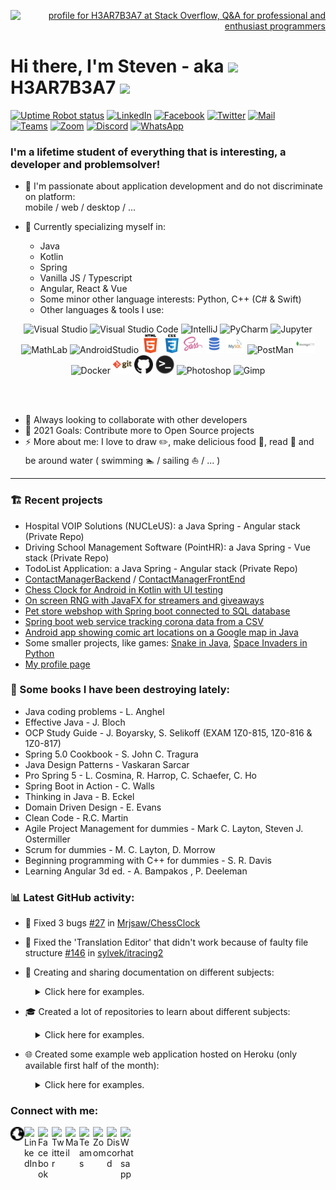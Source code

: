 <p align="right">
<a href="https://stackoverflow.com/users/12348584/h3ar7b3a7"><img src="https://stackoverflow.com/users/flair/12348584.png?theme=dark" width="208" height="58" alt="profile for H3AR7B3A7 at Stack Overflow, Q&amp;A for professional and enthusiast programmers" title="profile for H3AR7B3A7 at Stack Overflow, Q&amp;A for professional and enthusiast programmers"></a>
</p>

<h1>Hi there, I'm Steven - aka <img width="20px" src="https://avatars0.githubusercontent.com/u/48164405?s=460&u=8df27165ef4844a868619d36976d785150b39d27&v=4"> H3AR7B3A7 <img width="20px" src="https://avatars0.githubusercontent.com/u/48164405?s=460&u=8df27165ef4844a868619d36976d785150b39d27&v=4"></h1>

[![Uptime Robot status](https://img.shields.io/uptimerobot/status/m786261833-47a772177c1d6fbb9c204565?label=Profile%20Page&style=for-the-badge)](https://h3ar7b3a7.github.io/ProfilePage)
[![LinkedIn](https://img.shields.io/badge/linkedin-%230077B5.svg?&style=for-the-badge&logo=linkedin&logoColor=white)](https://www.linkedin.com/in/developersteven)
[![Facebook](https://img.shields.io/badge/facebook-%231877F2.svg?&style=for-the-badge&logo=facebook&logoColor=white)](https://www.facebook.com/steven.d.powers.3)
[![Twitter](https://img.shields.io/badge/Twitter-1DA1F2?style=for-the-badge&logo=twitter&logoColor=white)](https://twitter.com/H3AR7B3A7)
[![Mail](https://img.shields.io/badge/gmail-D14836?&style=for-the-badge&logo=gmail&logoColor=white)](mailto:steven.d.hondt.sdh@gmail.com)
<br>
[![Teams](https://img.shields.io/badge/Microsoft%20Teams-6264A7?logo=microsoft-teams&logoColor=white&style=for-the-badge)](https://teams.microsoft.com/join/0djomfom3f3n)
[![Zoom](https://img.shields.io/badge/Zoom-2D8CFF?logo=zoom&logoColor=white&style=for-the-badge)](https://us05web.zoom.us/j/4965508526?pwd=Z1FjMWk1L3J0cElzQXhYQ04xY2R4QT09)
[![Discord](https://img.shields.io/badge/discord-%237289DA.svg?&style=for-the-badge&logo=discord&logoColor=white)](https://discord.gg/S8zPqsR)
[![WhatsApp](https://img.shields.io/badge/WHATSAPP-25D366?&style=for-the-badge&logo=whatsapp&logoColor=white)](https://wa.me/0032479318743)


### I'm a lifetime student of everything that is interesting, a developer and problemsolver!

- 💪 I'm passionate about application development and do not discriminate on platform:  
        mobile / web / desktop / ...
- 🌱 Currently specializing myself in:

  - Java
  - Kotlin
  - Spring
  - Vanilla JS / Typescript
  - Angular, React & Vue
  - Some minor other language interests: Python, C++ (C# & Swift)
  - Other languages & tools I use:

<p align="center">
<img alt="Visual Studio" width="30px" src="https://upload.wikimedia.org/wikipedia/commons/5/59/Visual_Studio_Icon_2019.svg" />
<img alt="Visual Studio Code" width="30px" src="https://upload.wikimedia.org/wikipedia/commons/9/9a/Visual_Studio_Code_1.35_icon.svg" />
<img alt="IntelliJ" width="30px" src="https://upload.wikimedia.org/wikipedia/commons/9/9c/IntelliJ_IDEA_Icon.svg" />
<img alt="PyCharm" width="30px" src="https://upload.wikimedia.org/wikipedia/commons/1/1d/PyCharm_Icon.svg" />
<img alt="Jupyter" width="30px" src="https://upload.wikimedia.org/wikipedia/commons/thumb/3/38/Jupyter_logo.svg/44px-Jupyter_logo.svg.png" />
<img alt="MathLab" width="30px" src="https://upload.wikimedia.org/wikipedia/commons/thumb/2/21/Matlab_Logo.png/667px-Matlab_Logo.png" />
<img alt="AndroidStudio" width="30px" src="https://upload.wikimedia.org/wikipedia/commons/thumb/6/68/Androidstudio.png/600px-Androidstudio.png" />
<img alt="HTML5" width="30px" src="https://raw.githubusercontent.com/github/explore/80688e429a7d4ef2fca1e82350fe8e3517d3494d/topics/html/html.png" />
<img alt="CSS3" width="30px" src="https://raw.githubusercontent.com/github/explore/80688e429a7d4ef2fca1e82350fe8e3517d3494d/topics/css/css.png" />
<img alt="Sass" width="30px" src="https://raw.githubusercontent.com/github/explore/80688e429a7d4ef2fca1e82350fe8e3517d3494d/topics/sass/sass.png" />
<img alt="SQL" width="30px" src="https://raw.githubusercontent.com/github/explore/80688e429a7d4ef2fca1e82350fe8e3517d3494d/topics/sql/sql.png" />
<img alt="MySQL" width="30px" src="https://raw.githubusercontent.com/github/explore/80688e429a7d4ef2fca1e82350fe8e3517d3494d/topics/mysql/mysql.png" />
<img alt="PostMan" width="30px" src="https://www.migenius.com/migenius/wp-content/uploads/2016/06/postman-logo@2x-540x540.png" />
<img alt="MongoDB" width="30px" src="https://raw.githubusercontent.com/github/explore/80688e429a7d4ef2fca1e82350fe8e3517d3494d/topics/mongodb/mongodb.png" />
<img alt="Docker" width="30px" src="https://nl-wiki.ikoula.com/images/7/7a/Docker_log.png" />
<img alt="Git" width="30px" src="https://raw.githubusercontent.com/github/explore/80688e429a7d4ef2fca1e82350fe8e3517d3494d/topics/git/git.png" />
<img alt="GitHub" width="30px" src="https://raw.githubusercontent.com/github/explore/78df643247d429f6cc873026c0622819ad797942/topics/github/github.png" />
<img alt="Terminal" width="30px" src="https://raw.githubusercontent.com/github/explore/80688e429a7d4ef2fca1e82350fe8e3517d3494d/topics/terminal/terminal.png" />
<img alt="Photoshop" width="30px" src="https://upload.wikimedia.org/wikipedia/commons/b/be/Adobe_Photoshop_CS6_icon.png" />
<img alt="Gimp" width="30px" src="https://upload.wikimedia.org/wikipedia/commons/5/55/GIMP_Icon.png" />
</p>
<br>
<br>

- 👯 Always looking to collaborate with other developers
- 🥅 2021 Goals: Contribute more to Open Source projects
- ⚡ More about me: I love to draw ✏️, make delicious food 🍴, read 📕 and be around water ( swimming 🏊 / sailing ⛵ / ... )

---

### 🏗️ Recent projects
- Hospital VOIP Solutions (NUCLeUS): a Java Spring - Angular stack (Private Repo)
- Driving School Management Software (PointHR): a Java Spring - Vue stack (Private Repo)
- TodoList Application: a Java Spring - Angular stack (Private Repo)
- [ContactManagerBackend](https://github.com/H3AR7B3A7/ContactManagerBackend) / [ContactManagerFrontEnd](https://github.com/H3AR7B3A7/EarlyAngularProjects/tree/master/contacts)
- [Chess Clock for Android in Kotlin with UI testing](https://github.com/H3AR7B3A7/ChessClock)
- [On screen RNG with JavaFX for streamers and giveaways](https://github.com/H3AR7B3A7/RNGesus)
- [Pet store webshop with Spring boot connected to SQL database](https://github.com/H3AR7B3A7/TjEnterprise-pet-store)
- [Spring boot web service tracking corona data from a CSV](https://github.com/H3AR7B3A7/CoronaTracker)
- [Android app showing comic art locations on a Google map in Java](https://github.com/H3AR7B3A7/EndTermAndroidProject)
- Some smaller projects, like games: [Snake in Java](https://github.com/H3AR7B3A7/JavaSnake), [Space Invaders in Python](https://github.com/H3AR7B3A7/SpaceInvaders)
- [My profile page](https://github.com/H3AR7B3A7/ProfilePage)

### 📕 Some books I have been destroying lately:

- Java coding problems - L. Anghel
- Effective Java - J. Bloch
- OCP Study Guide - J. Boyarsky, S. Selikoff (EXAM 1Z0-815, 1Z0-816 & 1Z0-817)
- Spring 5.0 Cookbook - S. John C. Tragura
- Java Design Patterns - Vaskaran Sarcar
- Pro Spring 5 - L. Cosmina, R. Harrop, C. Schaefer, C. Ho
- Spring Boot in Action - C. Walls
- Thinking in Java - B. Eckel
- Domain Driven Design - E. Evans
- Clean Code - R.C. Martin
- Agile Project Management for dummies - Mark C. Layton, Steven J. Ostermiller
- Scrum for dummies - M. C. Layton, D. Morrow
- Beginning programming with C++ for dummies - S. R. Davis
- Learning Angular 3d ed. - A. Bampakos , P. Deeleman

### 📊 Latest GitHub activity:
- 💪 Fixed 3 bugs [#27](https://github.com/Mrjsaw/ChessClock/pull/27) in [Mrjsaw/ChessClock](https://github.com/Mrjsaw/ChessClock)
- 💪 Fixed the 'Translation Editor' that didn't work because of faulty file structure [#146](https://github.com/sylvek/itracing2/pull/146) in [sylvek/itracing2](https://github.com/sylvek/itracing2)
- 📝 Creating and sharing documentation on different subjects:
    <details style="padding-left: 1rem;">
      <summary>Click here for examples.</summary>
  
     - Best Practices: [BestPractices](https://github.com/H3AR7B3A7/BestPractices)
     - Java Certification: [CertificationPractice](https://github.com/H3AR7B3A7/CertificationPractice)
     - Java Design Patterns: [DesignPatterns](https://github.com/H3AR7B3A7/DesignPatterns)
     - Docker & Kubernetes: [DockerAndKubernetes](https://github.com/H3AR7B3A7/DockerAndKubernetes)
     - Windows Terminal & Powershell: [WindowsTerminalAndPowershell](https://github.com/H3AR7B3A7/WindowsTerminalAndPowershell)
     - Linux Terminal & Bash: [LinuxTerminalAndBash](https://github.com/H3AR7B3A7/LinuxTerminalAndBash)
 
    </details>
    
- 🎓 Created a lot of repositories to learn about different subjects:
    <details style="padding-left: 1rem;">
      <summary>Click here for examples.</summary>
  
     - Spring Boot: [MoreSpringCourses](https://github.com/H3AR7B3A7/MoreSpringCourses)
     - CSS: [EarlyStylingProjects](https://github.com/H3AR7B3A7/EarlyStylingProjects)
     - Various Libraries/Technologies: [ExploringSomeTechnologies](https://github.com/H3AR7B3A7/ExploringSomeTechnologies)
     - Angular: [EarlyAngularProjects](https://github.com/H3AR7B3A7/EarlyAngularProjects)
     - React: [EarlyReactProjects](https://github.com/H3AR7B3A7/EarlyReactProjects)
     - Vue: [EarlyVueProjects](https://github.com/H3AR7B3A7/EarlyVueProjects)
     - GWT: [EarlyGwtProjects](https://github.com/H3AR7B3A7/EarlyGwtProjects)
     - Spring Web: [SpringMVC](https://github.com/H3AR7B3A7/SpringMVC), [SpringServletStackXml](https://github.com/H3AR7B3A7/SpringServletStackXml) & [SpringServletStackCode](https://github.com/H3AR7B3A7/SpringServletStackCode)
     - Spring security, Angular front-end & more: [SpringCourses](https://github.com/H3AR7B3A7/SpringCourses)
     - OOP: [CardDeck](https://github.com/H3AR7B3A7/CardDeck)
     - Jupyter Lab & Notebooks: [ExploringJupyterLab](https://github.com/H3AR7B3A7/ExploringJupyterLab)
     - Vanilla Javascript: [JSProjects](https://github.com/H3AR7B3A7/JSProjects)
     - PyGame: [SpaceInvaders](https://github.com/H3AR7B3A7/SpaceInvaders)
     - Java I/O: [AutomatedPitchMailer](https://github.com/H3AR7B3A7/AutomatedPitchMailer)
     - ...
 
    </details>
    
- 🌐 Created some example web application hosted on Heroku (only available first half of the month):
    <details style="padding-left: 1rem;">
      <summary>Click here for examples.</summary>
        
     - Conference CRUD service, using Java & Spring Boot: [here](https://conf-spring.herokuapp.com/swagger-ui/index.html?configUrl=/v3/api-docs/swagger-config)
     - Contact list app, using Ruby on Rails: [here](https://efriends.herokuapp.com/)
     - Product manager app, using Python & Django: [here](https://exampledjango.herokuapp.com/)
     
    </details>

### Connect with me:

[<img align="left" alt="ProfilePage" width="22px" src="https://raw.githubusercontent.com/iconic/open-iconic/master/svg/globe.svg" />](https://h3ar7b3a7.github.io/ProfilePage)
[<img align="left" alt="LinkedIn" width="22px" src="https://cdn.jsdelivr.net/npm/simple-icons@v3/icons/linkedin.svg" />](https://www.linkedin.com/in/developersteven)
[<img align="left" alt="Facebook" width="22px" src="https://cdn.jsdelivr.net/npm/simple-icons@3.12.1/icons/facebook.svg" />](https://www.facebook.com/steven.d.powers.3)
[<img align="left" alt="Twitter" width="22px" src="https://cdn.jsdelivr.net/npm/simple-icons@3.13.0/icons/twitter.svg" />](https://twitter.com/H3AR7B3A7)
[<img align="left" alt="Mail" width="22px" src="https://cdn.jsdelivr.net/npm/simple-icons@3.12.1/icons/mail-dot-ru.svg" />](mailto:steven.d.hondt.sdh@gmail.com)
[<img align="left" alt="Teams" width="22px" src="https://cdn.jsdelivr.net/npm/simple-icons@3.12.1/icons/microsoftteams.svg" />](https://teams.microsoft.com/join/0djomfom3f3n)
[<img align="left" alt="Zoom" width="22px" src="https://cdn.icon-icons.com/icons2/2428/PNG/512/zoom_black_logo_icon_147040.png" />](https://us05web.zoom.us/j/4965508526?pwd=Z1FjMWk1L3J0cElzQXhYQ04xY2R4QT09)
[<img align="left" alt="Discord" width="22px" src="https://cdn.jsdelivr.net/npm/simple-icons@3.12.1/icons/discord.svg" />](https://discord.gg/S8zPqsR)
[<img align="left" alt="Whatsapp" width="22px" src="https://cdn.jsdelivr.net/npm/simple-icons@3.13.0/icons/whatsapp.svg" />](https://wa.me/0032479318743)
